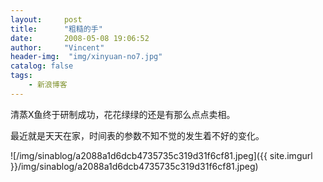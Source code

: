 ```yaml
---
layout:     post
title:      "粗糙的手"
date:       2008-05-08 19:06:52
author:     "Vincent"
header-img:  "img/xinyuan-no7.jpg"
catalog: false
tags:
    - 新浪博客
---
```




清蒸X鱼终于研制成功，花花绿绿的还是有那么点点卖相。


最近就是天天在家，时间表的参数不知不觉的发生着不好的变化。

![/img/sinablog/a2088a1d6dcb4735735c319d31f6cf81.jpeg]({{ site.imgurl }}/img/sinablog/a2088a1d6dcb4735735c319d31f6cf81.jpeg)



